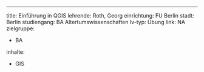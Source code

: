 ---
title: Einführung in QGIS
lehrende: Roth, Georg
einrichtung: FU Berlin
stadt: Berlin
studiengang: BA Altertumswissenschaften
lv-typ: Übung
link: NA
zielgruppe:
  - BA

inhalte:
  - GIS